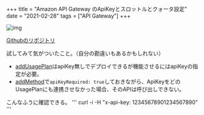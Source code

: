 +++
title = "Amazon API Gateway のApiKeyとスロットルとクォータ設定"
date = "2021-02-28"
tags = ["API Gateway"]
+++

![img](/img/2021/03/apigwthrottle.png)

[Githubのリポジトリ](https://github.com/suzukiken/cdkapigwplan)

試してみて気がついたこと。（自分の勘違いもあるかもしれない）

* [addUsagePlan](https://docs.aws.amazon.com/cdk/api/latest/docs/@aws-cdk_aws-apigateway.RestApi.html#addwbrusagewbrplanid-props)はapiKey無しでデプロイできるが機能させるにはapiKeyの指定が必要。
* [addMethod](https://docs.aws.amazon.com/cdk/api/latest/docs/@aws-cdk_aws-apigateway.Resource.html#addwbrmethodhttpmethod-integration-options)で`apiKeyRequired: true`しておきながら、ApiKeyをどのUsagePlanにも連携させなかった場合、そのAPIは呼び出しできない。

こんなふうに確認できる。
'''
curl -i -H "x-api-key: 12345678901234567890" <url>
'''